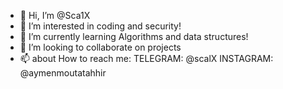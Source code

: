 - 👋 Hi, I’m @Sca1X
- 👀 I’m interested in coding and security!
- 🌱 I’m currently learning Algorithms and data structures!
- 💞️ I’m looking to collaborate on projects
- 📫 about How to reach me:
  TELEGRAM: @scalX
  INSTAGRAM: @aymenmoutatahhir
<!---
Sca1X/Sca1X is a ✨ special ✨ repository because its `README.md` (this file) appears on your GitHub profile.
You can click the Preview link to take a look at your changes.
--->
